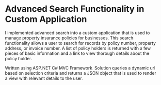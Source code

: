 # Advanced Search Functionality in Custom Application
I implemented advanced search into a custom application that is used to manage property insurance policies for businesses. This search functionality 
allows a user to search for records by policy number, property address, or invoice number. A list of policy holders is returned with a few pieces of
basic information and a link to view thorough details about the policy holder.

Written using ASP.NET C# MVC Framework. Solution queries a dynamic url based on selection criteria and returns a JSON object that is used to render
a view with relevant details to the user.
